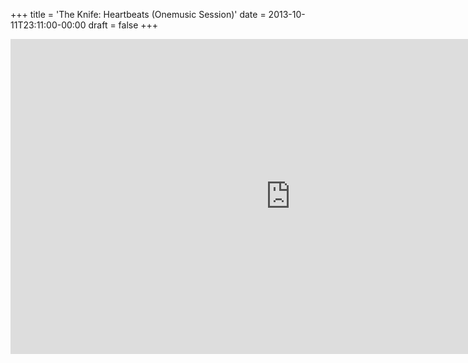 +++
title = 'The Knife: Heartbeats (Onemusic Session)'
date = 2013-10-11T23:11:00-00:00
draft = false
+++

<iframe width="896" height="504" src="https://www.youtube.com/embed/9Rdrlzayd6g?si=GLiKKcOeucMJz--a" title="YouTube video player" frameborder="0" allow="accelerometer; autoplay; clipboard-write; encrypted-media; gyroscope; picture-in-picture; web-share" referrerpolicy="strict-origin-when-cross-origin" allowfullscreen></iframe>
